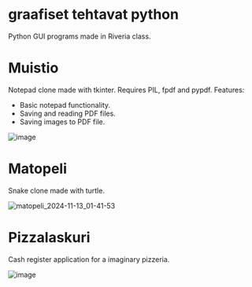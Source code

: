 # graafiset tehtavat python

Python GUI programs made in Riveria class.

# Muistio
Notepad clone made with tkinter.
Requires PIL, fpdf and pypdf.
Features:
- Basic notepad functionality.
- Saving and reading PDF files.
- Saving images to PDF file.
  
![image](https://github.com/user-attachments/assets/81854d51-2326-4836-a002-7c6253484b75)

# Matopeli
Snake clone made with turtle.

![matopeli_2024-11-13_01-41-53](https://github.com/user-attachments/assets/63bd05b7-a752-4cf4-bd7a-28668c4e13f5)

# Pizzalaskuri
Cash register application for a imaginary pizzeria.

![image](https://github.com/user-attachments/assets/4aaca659-b898-4c1b-901b-abc8e1de6190)
